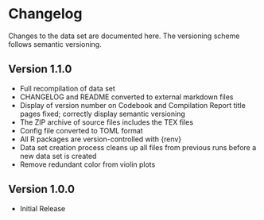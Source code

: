 # Changelog

Changes to the data set are documented here. The versioning scheme follows semantic versioning.


## Version 1.1.0

- Full recompilation of data set
- CHANGELOG and README converted to external markdown files
- Display of version number on Codebook and Compilation Report title pages fixed; correctly display semantic versioning
- The ZIP archive of source files includes the TEX files
- Config file converted to TOML format
- All R packages are version-controlled with {renv}
- Data set creation process cleans up all files from previous runs before a new data set is created
- Remove redundant color from violin plots


## Version 1.0.0

- Initial Release
